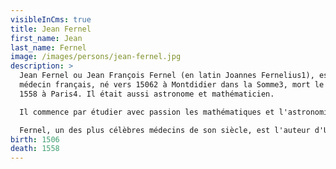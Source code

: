 ```yaml
---
visibleInCms: true
title: Jean Fernel
first_name: Jean
last_name: Fernel
image: /images/persons/jean-fernel.jpg
description: >
  Jean Fernel ou Jean François Fernel (en latin Joannes Fernelius1), est un
  médecin français, né vers 15062 à Montdidier dans la Somme3, mort le 26 avril
  1558 à Paris4. Il était aussi astronome et mathématicien.

  Il commence par étudier avec passion les mathématiques et l'astronomie, se livre ensuite à la médecine, et acquiert bientôt une telle célébrité qu'Henri II le nomme premier médecin du roi. Fernel enseigne les mathématiques au collège des Lombards et publie un ouvrage sur cette science (De proportionibus, 1526), ainsi que deux livres d’astronomie (Monalosphaerium et Cosmotheoria, 1528). Il tente de mesurer un arc d'un degré sur la surface terrestre5.

  Fernel, un des plus célèbres médecins de son siècle, est l'auteur d'Universa medicina, où il classe méthodiquement les connaissances médicales. Cet ouvrage comprend trois parties.
birth: 1506
death: 1558
---
```

